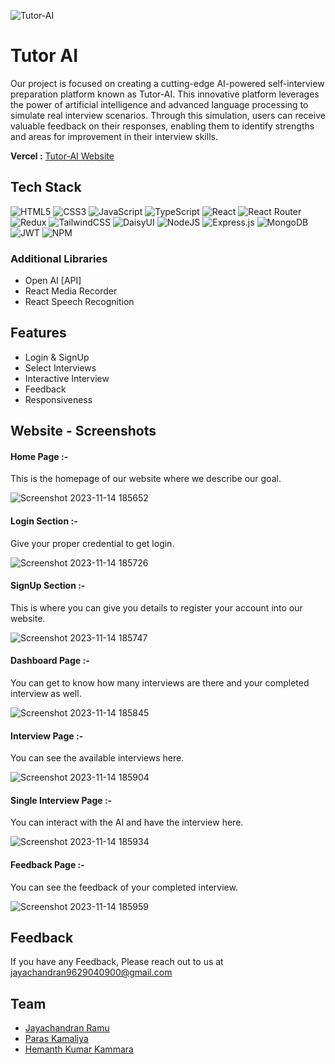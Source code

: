 ![Tutor-AI](https://github.com/JayachandranRamu/HackSquad/assets/121331649/fe63d9c6-88b4-453d-a6af-593eee881eb6)


# Tutor AI
Our project is focused on creating a cutting-edge AI-powered self-interview preparation platform known as Tutor-AI. This innovative platform leverages the power of artificial intelligence and advanced language processing to simulate real interview scenarios. Through this simulation, users can receive valuable feedback on their responses, enabling them to identify strengths and areas for improvement in their interview skills.



**Vercel :**  [Tutor-AI Website](https://tutor-ai-delta.vercel.app/)
## Tech Stack

![HTML5](https://img.shields.io/badge/html5-%23E34F26.svg?style=for-the-badge&logo=html5&logoColor=white) ![CSS3](https://img.shields.io/badge/css3-%231572B6.svg?style=for-the-badge&logo=css3&logoColor=white) ![JavaScript](https://img.shields.io/badge/javascript-%23323330.svg?style=for-the-badge&logo=javascript&logoColor=%23F7DF1E) ![TypeScript](https://img.shields.io/badge/typescript-%23007ACC.svg?style=for-the-badge&logo=typescript&logoColor=white) ![React](https://img.shields.io/badge/react-%2320232a.svg?style=for-the-badge&logo=react&logoColor=%2361DAFB) ![React Router](https://img.shields.io/badge/React_Router-CA4245?style=for-the-badge&logo=react-router&logoColor=white) ![Redux](https://img.shields.io/badge/redux-%23593d88.svg?style=for-the-badge&logo=redux&logoColor=white) ![TailwindCSS](https://img.shields.io/badge/tailwindcss-%2338B2AC.svg?style=for-the-badge&logo=tailwind-css&logoColor=white) ![DaisyUI](https://img.shields.io/badge/daisyui-5A0EF8?style=for-the-badge&logo=daisyui&logoColor=white) ![NodeJS](https://img.shields.io/badge/node.js-6DA55F?style=for-the-badge&logo=node.js&logoColor=white) ![Express.js](https://img.shields.io/badge/express.js-%23404d59.svg?style=for-the-badge&logo=express&logoColor=%2361DAFB) ![MongoDB](https://img.shields.io/badge/MongoDB-%234ea94b.svg?style=for-the-badge&logo=mongodb&logoColor=white) ![JWT](https://img.shields.io/badge/JWT-black?style=for-the-badge&logo=JSON%20web%20tokens)   ![NPM](https://img.shields.io/badge/NPM-%23CB3837.svg?style=for-the-badge&logo=npm&logoColor=white) 

### Additional Libraries

- Open AI [API]
- React Media Recorder
- React Speech Recognition

## Features

- Login & SignUp
- Select Interviews
- Interactive Interview
- Feedback
- Responsiveness


## Website - Screenshots

#### Home Page :-
This is the homepage of our website where we describe our goal.

![Screenshot 2023-11-14 185652](https://github.com/JayachandranRamu/HackSquad/assets/121331649/b05daa66-44dc-4f95-92e8-5a5623956d20)


#### Login Section :-
Give your proper credential to get login.

![Screenshot 2023-11-14 185726](https://github.com/JayachandranRamu/HackSquad/assets/121331649/3af27a4c-3165-4098-9021-044d933644f6)


#### SignUp Section :-

This is where you can give you details to register your account into our website.

![Screenshot 2023-11-14 185747](https://github.com/JayachandranRamu/HackSquad/assets/121331649/f14aecb0-660a-4b8f-b3eb-db6d9b14b04d)


#### Dashboard Page :-

You can get to know how many interviews are there and your completed interview as well.

![Screenshot 2023-11-14 185845](https://github.com/JayachandranRamu/HackSquad/assets/121331649/a427be6e-c04c-4458-bc59-27fe285d5e63)



#### Interview Page :-

You can see the available interviews here.

![Screenshot 2023-11-14 185904](https://github.com/JayachandranRamu/HackSquad/assets/121331649/ebf20890-37ea-4ef3-b4ae-52c9a8219e03)


#### Single Interview Page :-

You can interact with the AI and have the interview here.

![Screenshot 2023-11-14 185934](https://github.com/JayachandranRamu/HackSquad/assets/121331649/08368cf2-3150-4a35-975e-72882fdafc5b)


#### Feedback Page :-

You can see the feedback of your completed interview.

![Screenshot 2023-11-14 185959](https://github.com/JayachandranRamu/HackSquad/assets/121331649/23723ffd-1395-4c2b-bb7d-e6ba7de9178c)






## Feedback

If you have any Feedback, Please reach out to us at jayachandran9629040900@gmail.com


## Team


- [Jayachandran Ramu](https://github.com/JayachandranRamu)
- [Paras Kamaliya](https://github.com/paraskamaliya)
- [Hemanth Kumar Kammara](https://github.com/hemanthkammara)


